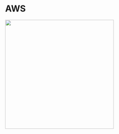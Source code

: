 # AWS
<img src="https://user-images.githubusercontent.com/55052628/104913863-994e1400-59d1-11eb-9469-a9f8f831553b.png" width="350px">
